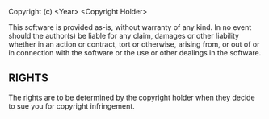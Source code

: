 Copyright (c) \<Year> \<Copyright Holder>

This software is provided as-is, without warranty of any kind. In no event should the author(s) be liable for any claim, damages or other liability whether in an action or contract, tort or otherwise, arising from, or out of or in connection with the software or the use or other dealings in the software.

## RIGHTS

The rights are to be determined by the copyright holder when they decide to sue you for copyright infringement.
